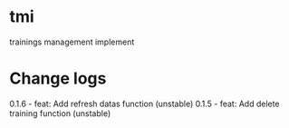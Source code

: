 # tmi
trainings management implement

# Change logs
0.1.6 - feat: Add refresh datas function (unstable)
0.1.5 - feat: Add delete training function (unstable)